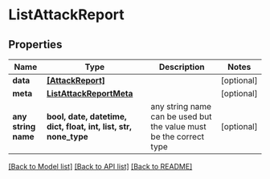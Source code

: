 # ListAttackReport


## Properties
Name | Type | Description | Notes
------------ | ------------- | ------------- | -------------
**data** | [**[AttackReport]**](AttackReport.md) |  | [optional] 
**meta** | [**ListAttackReportMeta**](ListAttackReportMeta.md) |  | [optional] 
**any string name** | **bool, date, datetime, dict, float, int, list, str, none_type** | any string name can be used but the value must be the correct type | [optional]

[[Back to Model list]](../README.md#documentation-for-models) [[Back to API list]](../README.md#documentation-for-api-endpoints) [[Back to README]](../README.md)


